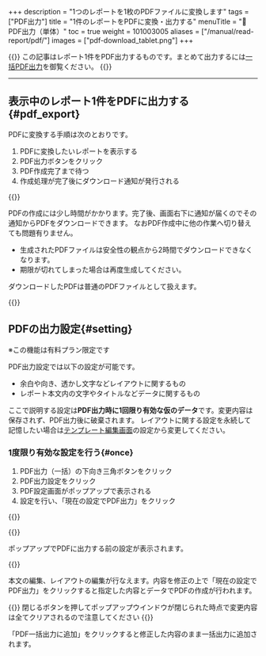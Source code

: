 +++
description = "1つのレポートを1枚のPDFファイルに変換します"
tags = ["PDF出力"]
title = "1件のレポートをPDFに変換・出力する"
menuTitle = "📄PDF出力（単体）"
toc = true
weight = 101003005
aliases = ["/manual/read-report/pdf/"]
images = ["pdf-download_tablet.png"]
+++

{{<info>}}
この記事はレポート1件をPDF出力するものです。まとめて出力するには[一括PDF出力](/docs/manual/analytics/pdf/)を御覧ください。
{{</info>}}

---

## 表示中のレポート1件をPDFに出力する{#pdf_export}

PDFに変換する手順は次のとおりです。

1. PDFに変換したいレポートを表示する
1. PDF出力ボタンをクリック
1. PDF作成完了まで待つ
1. 作成処理が完了後にダウンロード通知が発行される

{{<icatch filename="report-to-pdf" msg="PDF❗PDF❗">}}

PDFの作成には少し時間がかかります。完了後、画面右下に通知が届くのでその通知からPDFをダウンロードできます。
なおPDF作成中に他の作業へ切り替えても問題有りません。

- 生成されたPDFファイルは安全性の観点から2時間でダウンロードできなくなります。
- 期限が切れてしまった場合は再度生成してください。

ダウンロードしたPDFは普通のPDFファイルとして扱えます。

{{<icatch filename="pdf-download" msg="環境によって直接PCに保存されたり、ブラウザで表示されたり？これはブラウザ表示の例です">}}


## PDFの出力設定{#setting}

※この機能は有料プラン限定です  

PDF出力設定では以下の設定が可能です。

- 余白や向き、透かし文字などレイアウトに関するもの
- レポート本文内の文字やタイトルなどデータに関するもの

ここで説明する設定は**PDF出力時に1回限り有効な仮のデータ**です。変更内容は保存されず、PDF出力後に破棄されます。
レイアウトに関する設定を永続して記憶したい場合は[テンプレート編集画面](/docs/manual/initial-setting/template/make/#pdf)の設定から変更してください。


### 1度限り有効な設定を行う{#once}

1. PDF出力（一括）の下向き三角ボタンをクリック
1. PDF出力設定をクリック
1. PDF設定画面がポップアップで表示される
1. 設定を行い、「現在の設定でPDF出力」をクリック

{{<icatch filename="pdf-option" msg="元データを書き換えてPDF出力できます。見せられない内容はここでサクッと修正しましょう" alice="here">}}

{{<nextArrow>}}

ポップアップでPDFに出力する前の設定が表示されます。

{{<icatch filename="pdf-setting" msg="PDF出力の設定が可能です。この設定は１回きりの使い捨て。永続保存はできません">}}

本文の編集、レイアウトの編集が行なえます。内容を修正の上で「現在の設定でPDF出力」をクリックすると指定した内容とデータでPDFの作成が行われます。

{{<alice pos="right" icon="here">}}
閉じるボタンを押してポップアップウインドウが閉じられた時点で変更内容は全てクリアされるので注意してください
{{</alice>}}

「PDF一括出力に追加」をクリックすると修正した内容のまま一括出力に追加されます。
